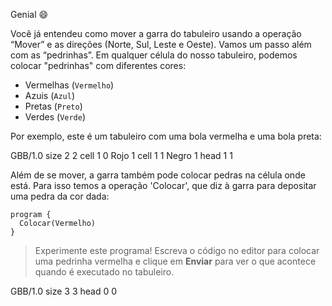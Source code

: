 Genial :smile:

Você já entendeu como mover a garra do tabuleiro usando a operação “Mover” e as direções (Norte, Sul, Leste e Oeste). Vamos um passo além com as “pedrinhas”. Em qualquer célula do nosso tabuleiro, podemos colocar "pedrinhas" com diferentes cores:

 * Vermelhas (`Vermelho`)
 * Azuis (`Azul`)
 * Pretas (`Preto`)
 * Verdes (`Verde`)

Por exemplo, este é um tabuleiro com uma bola vermelha e uma bola preta:


<gs-board>
  GBB/1.0
    size 2 2
    cell 1 0 Rojo 1
    cell 1 1 Negro 1
    head 1 1
</gs-board>



Além de se mover, a garra também pode colocar pedras na célula onde está. Para isso temos a operação 'Colocar', que diz à garra para depositar uma pedra da cor dada:

```gobstones
program {
  Colocar(Vermelho)    
}
```


> Experimente este programa! Escreva o código no editor para colocar uma pedrinha vermelha e clique em **Enviar** para ver o que acontece quando é executado no tabuleiro.

<gs-board>
  GBB/1.0
    size 3 3
    head 0 0
</gs-board>
